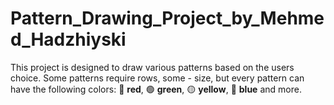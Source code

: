 # Pattern_Drawing_Project_by_Mehmed_Hadzhiyski
This project is designed to draw various patterns based on the users choice.
Some patterns require rows, some - size, but every pattern can have the following colors: 🔴 **red**, 🟢 **green**, 🟡 **yellow**, 🔵 **blue** and more.
